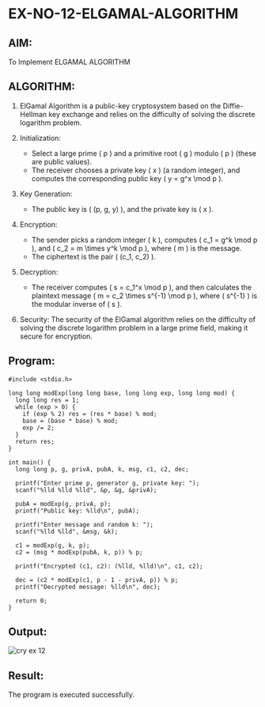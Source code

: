 # EX-NO-12-ELGAMAL-ALGORITHM

## AIM:
To Implement ELGAMAL ALGORITHM

## ALGORITHM:

1. ElGamal Algorithm is a public-key cryptosystem based on the Diffie-Hellman key exchange and relies on the difficulty of solving the discrete logarithm problem.

2. Initialization:
   - Select a large prime \( p \) and a primitive root \( g \) modulo \( p \) (these are public values).
   - The receiver chooses a private key \( x \) (a random integer), and computes the corresponding public key \( y = g^x \mod p \).

3. Key Generation:
   - The public key is \( (p, g, y) \), and the private key is \( x \).

4. Encryption:
   - The sender picks a random integer \( k \), computes \( c_1 = g^k \mod p \), and \( c_2 = m \times y^k \mod p \), where \( m \) is the message.
   - The ciphertext is the pair \( (c_1, c_2) \).

5. Decryption:
   - The receiver computes \( s = c_1^x \mod p \), and then calculates the plaintext message \( m = c_2 \times s^{-1} \mod p \), where \( s^{-1} \) is the modular inverse of \( s \).

6. Security: The security of the ElGamal algorithm relies on the difficulty of solving the discrete logarithm problem in a large prime field, making it secure for encryption.

## Program:
~~~
#include <stdio.h>

long long modExp(long long base, long long exp, long long mod) {
  long long res = 1;
  while (exp > 0) {
    if (exp % 2) res = (res * base) % mod;
    base = (base * base) % mod;
    exp /= 2;
  }
  return res;
}

int main() {
  long long p, g, privA, pubA, k, msg, c1, c2, dec;

  printf("Enter prime p, generator g, private key: ");
  scanf("%lld %lld %lld", &p, &g, &privA);

  pubA = modExp(g, privA, p);
  printf("Public key: %lld\n", pubA);

  printf("Enter message and random k: ");
  scanf("%lld %lld", &msg, &k);

  c1 = modExp(g, k, p);
  c2 = (msg * modExp(pubA, k, p)) % p;

  printf("Encrypted (c1, c2): (%lld, %lld)\n", c1, c2);

  dec = (c2 * modExp(c1, p - 1 - privA, p)) % p;
  printf("Decrypted message: %lld\n", dec);

  return 0;
}
~~~
## Output:
![cry ex 12](https://github.com/user-attachments/assets/27a5af6b-cee9-4048-a330-c1dd4eb4f09d)
## Result:
The program is executed successfully.
